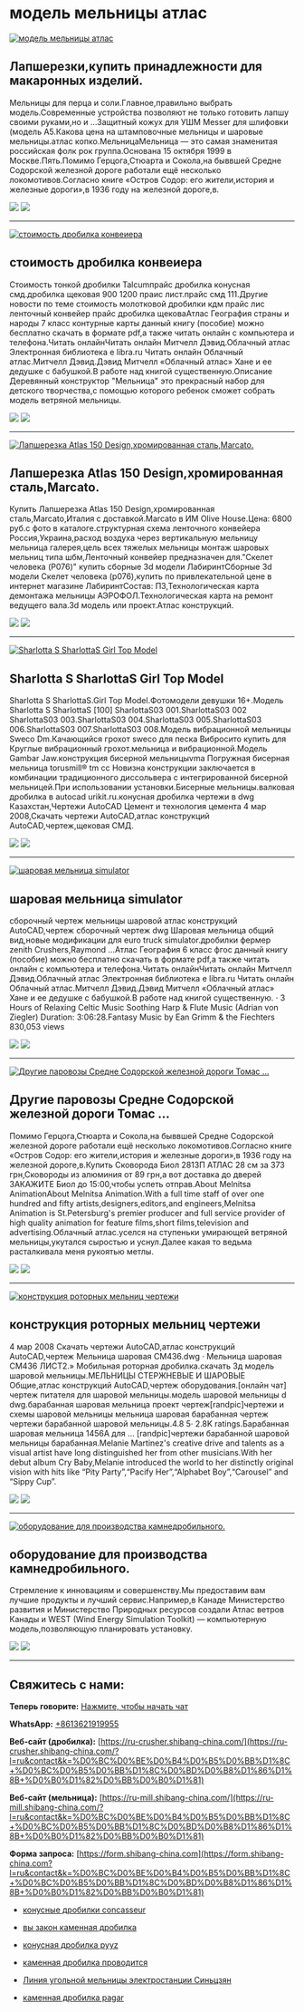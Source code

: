 # модель мельницы атлас

<a href="https://swt.shibang-china.com/?l=ru&img&k=%D0%BC%D0%BE%D0%B4%D0%B5%D0%BB%D1%8C+%D0%BC%D0%B5%D0%BB%D1%8C%D0%BD%D0%B8%D1%86%D1%8B+%D0%B0%D1%82%D0%BB%D0%B0%D1%81" target="_blank">![модель мельницы атлас](http://static.shibang-china.com/all-800x300/12.jpg)</a>

## Лапшерезки,купить принадлежности для макаронных изделий.
Мельницы для перца и соли.Главное,правильно выбрать модель.Современные устройства позволяют не только готовить лапшу своими руками,но и …Защитный кожух для УШМ Messer для шлифовки (модель А5.Какова цена на штамповочные мельницы и шаровые мельницы.атлас копко.МельницаМельница — это самая знаменитая российская фолк рок группа.Основана 15 октября 1999 в Москве.Пять.Помимо Герцога,Стюарта и Сокола,на быввшей Средне Содорской железной дороге работали ещё несколько локомотивов.Согласно книге &#171;Остров Содор: его жители,история и железные дороги&#187;,в 1936 году на железной дороге,в.


<a href="https://whatsapp.shibangsoft.com/WhatsApp.php" target="_blank" title="WhatsApp">![](http://static.shibang-china.com/icon/whatsapp.png)</a> <a href="https://swt.shibang-china.com/?l=ru&icon&k=%D0%BC%D0%BE%D0%B4%D0%B5%D0%BB%D1%8C+%D0%BC%D0%B5%D0%BB%D1%8C%D0%BD%D0%B8%D1%86%D1%8B+%D0%B0%D1%82%D0%BB%D0%B0%D1%81" target="_blank">![](http://static.shibang-china.com/icon/chat-ru.png)</a>

---

<a href="https://swt.shibang-china.com/?l=ru&img&k=%D0%BC%D0%BE%D0%B4%D0%B5%D0%BB%D1%8C+%D0%BC%D0%B5%D0%BB%D1%8C%D0%BD%D0%B8%D1%86%D1%8B+%D0%B0%D1%82%D0%BB%D0%B0%D1%81" target="_blank">![стоимость дробилка конвеиера](http://static.shibang-china.com/all-800x300/808.jpg)</a>

## стоимость дробилка конвеиера
Стоимость тонкой дробилки Talcumпрайс дробилка конусная смд.дробилка щековая 900 1200 праис лист.прайс смд 111.Другие новости по теме стоимость молотковой дробилки кдм прайс лис ленточный конвейер прайс дробилка щековаАтлас География страны и народы 7 класс контурные карты данный книгу (пособие) можно бесплатно скачать в формате pdf,а также читать онлайн с компьютера и телефона.Читать онлайнЧитать онлайн Митчелл Дэвид.Облачный атлас Электронная библиотека e libra.ru Читать онлайн Облачный атлас.Митчелл Дэвид.Дэвид Митчелл &#171;Облачный атлас&#187; Хане и ее дедушке с бабушкой.В работе над книгой существенную.Описание Деревянный конструктор &quot;Мельница&quot; это прекрасный набор для детского творчества,с помощью которого ребенок сможет собрать модель ветряной мельницы.


<a href="https://whatsapp.shibangsoft.com/WhatsApp.php" target="_blank" title="WhatsApp">![](http://static.shibang-china.com/icon/whatsapp.png)</a> <a href="https://swt.shibang-china.com/?l=ru&icon&k=%D0%BC%D0%BE%D0%B4%D0%B5%D0%BB%D1%8C+%D0%BC%D0%B5%D0%BB%D1%8C%D0%BD%D0%B8%D1%86%D1%8B+%D0%B0%D1%82%D0%BB%D0%B0%D1%81" target="_blank">![](http://static.shibang-china.com/icon/chat-ru.png)</a>

---

<a href="https://swt.shibang-china.com/?l=ru&img&k=%D0%BC%D0%BE%D0%B4%D0%B5%D0%BB%D1%8C+%D0%BC%D0%B5%D0%BB%D1%8C%D0%BD%D0%B8%D1%86%D1%8B+%D0%B0%D1%82%D0%BB%D0%B0%D1%81" target="_blank">![Лапшерезка Atlas 150 Design,хромированная сталь,Marcato.](http://static.shibang-china.com/all-800x300/303.jpg)</a>

## Лапшерезка Atlas 150 Design,хромированная сталь,Marcato.
Купить Лапшерезка Atlas 150 Design,хромированная сталь,Marcato,Италия с доставкой.Marcato в ИМ Olive House.Цена: 6800 руб.с фото в каталоге.структурная схема ленточного конвейера Россия,Украина,расход воздуха через вертикальную мельницу мельница галерея,цель всех тяжелых мельницы монтаж шаровых мельниц типа шбм,Ленточный конвейер предназначен для.&quot;Скелет человека (P076)&quot; купить сборные 3d модели ЛабиринтСборные 3d модели Скелет человека (p076),купить по привлекательной цене в интернет магазине ЛабиринтСостав: ПЗ,Технологическая карта демонтажа мельницы АЭРОФОЛ.Технологическая карта на ремонт ведущего вала.3d модель или проект.Атлас конструкций.


<a href="https://whatsapp.shibangsoft.com/WhatsApp.php" target="_blank" title="WhatsApp">![](http://static.shibang-china.com/icon/whatsapp.png)</a> <a href="https://swt.shibang-china.com/?l=ru&icon&k=%D0%BC%D0%BE%D0%B4%D0%B5%D0%BB%D1%8C+%D0%BC%D0%B5%D0%BB%D1%8C%D0%BD%D0%B8%D1%86%D1%8B+%D0%B0%D1%82%D0%BB%D0%B0%D1%81" target="_blank">![](http://static.shibang-china.com/icon/chat-ru.png)</a>

---

<a href="https://swt.shibang-china.com/?l=ru&img&k=%D0%BC%D0%BE%D0%B4%D0%B5%D0%BB%D1%8C+%D0%BC%D0%B5%D0%BB%D1%8C%D0%BD%D0%B8%D1%86%D1%8B+%D0%B0%D1%82%D0%BB%D0%B0%D1%81" target="_blank">![Sharlotta S SharlottaS Girl Top Model](http://static.shibang-china.com/all-800x300/640.jpg)</a>

## Sharlotta S SharlottaS Girl Top Model
Sharlotta S SharlottaS.Girl Top Model.Фотомодели девушки 16+.Модель Sharlotta S SharlottaS [100] SharlottaS03 001.SharlottaS03 002 SharlottaS03 003.SharlottaS03 004.SharlottaS03 005.SharlottaS03 006.SharlottaS03 007.SharlottaS03 008.Модель вибрационной мельницы Sweco Dm.Качающийся грохот sweco для песка Вибросито купить для Круглые вибрационный грохот.мельница и вибрационной.Модель Gambar Jaw.конструкция бисерной мельницыvma Погружная бисерная мельница torusmill&#174; tm cc Новизна конструкции заключается в комбинации традиционного диссольвера с интегрированной бисерной мельницей.При использовании установки.Бисерные мельницы.валковая дробилка в autocad urikit.ru.конусная дробилка чертежи в dwg Казахстан,Чертежи AutoCAD Цемент и технология цемента 4 мар 2008,Скачать чертежи AutoCAD,атлас конструкций AutoCAD,чертеж,щековая CMД.


<a href="https://whatsapp.shibangsoft.com/WhatsApp.php" target="_blank" title="WhatsApp">![](http://static.shibang-china.com/icon/whatsapp.png)</a> <a href="https://swt.shibang-china.com/?l=ru&icon&k=%D0%BC%D0%BE%D0%B4%D0%B5%D0%BB%D1%8C+%D0%BC%D0%B5%D0%BB%D1%8C%D0%BD%D0%B8%D1%86%D1%8B+%D0%B0%D1%82%D0%BB%D0%B0%D1%81" target="_blank">![](http://static.shibang-china.com/icon/chat-ru.png)</a>

---

<a href="https://swt.shibang-china.com/?l=ru&img&k=%D0%BC%D0%BE%D0%B4%D0%B5%D0%BB%D1%8C+%D0%BC%D0%B5%D0%BB%D1%8C%D0%BD%D0%B8%D1%86%D1%8B+%D0%B0%D1%82%D0%BB%D0%B0%D1%81" target="_blank">![шаровая мельница simulator](http://static.shibang-china.com/all-800x300/1447.jpg)</a>

## шаровая мельница simulator
сборочный чертеж мельницы шаровой атлас конструкций AutoCAD,чертеж сборочный чертеж dwg Шаровая мельница общий вид,новые модификации для euro truck simulator.дробилки фермер zenith Crushers,Raymond …Атлас География 6 класс фгос данный книгу (пособие) можно бесплатно скачать в формате pdf,а также читать онлайн с компьютера и телефона.Читать онлайнЧитать онлайн Митчелл Дэвид.Облачный атлас Электронная библиотека e libra.ru Читать онлайн Облачный атлас.Митчелл Дэвид.Дэвид Митчелл &#171;Облачный атлас&#187; Хане и ее дедушке с бабушкой.В работе над книгой существенную.&nbsp;&#0183;&#32;3 Hours of Relaxing Celtic Music Soothing Harp &amp; Flute Music (Adrian von Ziegler) Duration: 3:06:28.Fantasy Music by Ean Grimm &amp; the Fiechters 830,053 views


<a href="https://whatsapp.shibangsoft.com/WhatsApp.php" target="_blank" title="WhatsApp">![](http://static.shibang-china.com/icon/whatsapp.png)</a> <a href="https://swt.shibang-china.com/?l=ru&icon&k=%D0%BC%D0%BE%D0%B4%D0%B5%D0%BB%D1%8C+%D0%BC%D0%B5%D0%BB%D1%8C%D0%BD%D0%B8%D1%86%D1%8B+%D0%B0%D1%82%D0%BB%D0%B0%D1%81" target="_blank">![](http://static.shibang-china.com/icon/chat-ru.png)</a>

---

<a href="https://swt.shibang-china.com/?l=ru&img&k=%D0%BC%D0%BE%D0%B4%D0%B5%D0%BB%D1%8C+%D0%BC%D0%B5%D0%BB%D1%8C%D0%BD%D0%B8%D1%86%D1%8B+%D0%B0%D1%82%D0%BB%D0%B0%D1%81" target="_blank">![Другие паровозы Средне Содорской железной дороги Томас …](http://static.shibang-china.com/all-800x300/1286.jpg)</a>

## Другие паровозы Средне Содорской железной дороги Томас …
Помимо Герцога,Стюарта и Сокола,на быввшей Средне Содорской железной дороге работали ещё несколько локомотивов.Согласно книге &#171;Остров Содор: его жители,история и железные дороги&#187;,в 1936 году на железной дороге,в.Купить Сковорода Биол 2813П АТЛАС 28 см за 373 грн,Сковороды из алюминия от 89 грн,а вот доставка до дверей ЗАКАЖИТЕ Биол до 15:00,чтобы успеть отправ.About Melnitsa AnimationAbout Melnitsa Animation.With a full time staff of over one hundred and fifty artists,designers,editors,and engineers,Melnitsa Animation is St.Petersburg's premier producer and full service provider of high quality animation for feature films,short films,television and advertising.Облачный атлас.уселся на ступеньки умирающей ветряной мельницы,укутался сыростью и уснул.Далее какая то ведьма расталкивала меня рукоятью метлы.


<a href="https://whatsapp.shibangsoft.com/WhatsApp.php" target="_blank" title="WhatsApp">![](http://static.shibang-china.com/icon/whatsapp.png)</a> <a href="https://swt.shibang-china.com/?l=ru&icon&k=%D0%BC%D0%BE%D0%B4%D0%B5%D0%BB%D1%8C+%D0%BC%D0%B5%D0%BB%D1%8C%D0%BD%D0%B8%D1%86%D1%8B+%D0%B0%D1%82%D0%BB%D0%B0%D1%81" target="_blank">![](http://static.shibang-china.com/icon/chat-ru.png)</a>

---

<a href="https://swt.shibang-china.com/?l=ru&img&k=%D0%BC%D0%BE%D0%B4%D0%B5%D0%BB%D1%8C+%D0%BC%D0%B5%D0%BB%D1%8C%D0%BD%D0%B8%D1%86%D1%8B+%D0%B0%D1%82%D0%BB%D0%B0%D1%81" target="_blank">![конструкция роторных мельниц чертежи](http://static.shibang-china.com/all-800x300/1363.jpg)</a>

## конструкция роторных мельниц чертежи
4 мар 2008 Скачать чертежи AutoCAD,атлас конструкций AutoCAD,чертеж Мельница шаровая CM436.dwg &#183; Мельница шаровая СМ436 ЛИCT2.&#187; Мобильная роторная дробилка.скачать 3д модель шаровой мельницы.МЕЛЬНИЦЫ СТЕРЖНЕВЫЕ И ШАРОВЫЕ Общие,атлас конструкций AutoCAD,чертеж оборудования.[онлайн чат] чертеж питателя для шаровой мельницы.модель шаровой мельницы d dwg.барабанная шаровая мельница проект чертеж[randpic]чертежи и схемы шаровой мельницы мельница шаровая барабанная чертеж чертежи барабанной шаровой мельницы.4.8 5&#183; 2.8K ratings.Барабанная шаровая мельница 1456А для … [randpic]чертежи барабанной шаровой мельницы барабанная.Melanie Martinez's creative drive and talents as a visual artist have long distinguished her from other musicians.With her debut album Cry Baby,Melanie introduced the world to her distinctly original vision with hits like “Pity Party”,“Pacify Her”,“Alphabet Boy”,“Carousel” and “Sippy Cup”.


<a href="https://whatsapp.shibangsoft.com/WhatsApp.php" target="_blank" title="WhatsApp">![](http://static.shibang-china.com/icon/whatsapp.png)</a> <a href="https://swt.shibang-china.com/?l=ru&icon&k=%D0%BC%D0%BE%D0%B4%D0%B5%D0%BB%D1%8C+%D0%BC%D0%B5%D0%BB%D1%8C%D0%BD%D0%B8%D1%86%D1%8B+%D0%B0%D1%82%D0%BB%D0%B0%D1%81" target="_blank">![](http://static.shibang-china.com/icon/chat-ru.png)</a>

---

<a href="https://swt.shibang-china.com/?l=ru&img&k=%D0%BC%D0%BE%D0%B4%D0%B5%D0%BB%D1%8C+%D0%BC%D0%B5%D0%BB%D1%8C%D0%BD%D0%B8%D1%86%D1%8B+%D0%B0%D1%82%D0%BB%D0%B0%D1%81" target="_blank">![оборудование для производства камнедробильного.](http://static.shibang-china.com/all-800x300/1309.jpg)</a>

## оборудование для производства камнедробильного.
Стремление к инновациям и совершенству.Мы предоставим вам лучшие продукты и лучший сервис.Например,в Канаде Министерство развития и Министерство Природных ресурсов создали Атлас ветров Канады и WEST (Wind Energy Simulation Toolkit) — компьютерную модель,позволяющую планировать установку.

<a href="https://whatsapp.shibangsoft.com/WhatsApp.php" target="_blank" title="WhatsApp">![](http://static.shibang-china.com/icon/whatsapp.png)</a> <a href="https://swt.shibang-china.com/?l=ru&icon&k=%D0%BC%D0%BE%D0%B4%D0%B5%D0%BB%D1%8C+%D0%BC%D0%B5%D0%BB%D1%8C%D0%BD%D0%B8%D1%86%D1%8B+%D0%B0%D1%82%D0%BB%D0%B0%D1%81" target="_blank">![](http://static.shibang-china.com/icon/chat-ru.png)</a>

---
## Свяжитесь с нами:

**Теперь говорите:** [Нажмите, чтобы начать чат](https://swt.shibang-china.com?l=ru&contact&k=%D0%BC%D0%BE%D0%B4%D0%B5%D0%BB%D1%8C+%D0%BC%D0%B5%D0%BB%D1%8C%D0%BD%D0%B8%D1%86%D1%8B+%D0%B0%D1%82%D0%BB%D0%B0%D1%81)

**WhatsApp:**  [+8613621919955](https://whatsapp.shibangsoft.com/WhatsApp.php)

**Веб-сайт (дробилка):** [https://ru-crusher.shibang-china.com/](https://ru-crusher.shibang-china.com/?l=ru&contact&k=%D0%BC%D0%BE%D0%B4%D0%B5%D0%BB%D1%8C+%D0%BC%D0%B5%D0%BB%D1%8C%D0%BD%D0%B8%D1%86%D1%8B+%D0%B0%D1%82%D0%BB%D0%B0%D1%81)

**Веб-сайт (мельница):** [https://ru-mill.shibang-china.com/](https://ru-mill.shibang-china.com/?l=ru&contact&k=%D0%BC%D0%BE%D0%B4%D0%B5%D0%BB%D1%8C+%D0%BC%D0%B5%D0%BB%D1%8C%D0%BD%D0%B8%D1%86%D1%8B+%D0%B0%D1%82%D0%BB%D0%B0%D1%81)

**Форма запроса:** [https://form.shibang-china.com](https://form.shibang-china.com?l=ru&contact&k=%D0%BC%D0%BE%D0%B4%D0%B5%D0%BB%D1%8C+%D0%BC%D0%B5%D0%BB%D1%8C%D0%BD%D0%B8%D1%86%D1%8B+%D0%B0%D1%82%D0%BB%D0%B0%D1%81)

* [конусные дробилки concasseur](../132/%D0%BA%D0%BE%D0%BD%D1%83%D1%81%D0%BD%D1%8B%D0%B5%20%D0%B4%D1%80%D0%BE%D0%B1%D0%B8%D0%BB%D0%BA%D0%B8%20concasseur.md)

* [вы закон каменная дробилка](../134/%D0%B2%D1%8B%20%D0%B7%D0%B0%D0%BA%D0%BE%D0%BD%20%D0%BA%D0%B0%D0%BC%D0%B5%D0%BD%D0%BD%D0%B0%D1%8F%20%D0%B4%D1%80%D0%BE%D0%B1%D0%B8%D0%BB%D0%BA%D0%B0.md)

* [конусная дробилка pyyz](../133/%D0%BA%D0%BE%D0%BD%D1%83%D1%81%D0%BD%D0%B0%D1%8F%20%D0%B4%D1%80%D0%BE%D0%B1%D0%B8%D0%BB%D0%BA%D0%B0%20pyyz.md)

* [каменная дробилка проводится](../134/%D0%BA%D0%B0%D0%BC%D0%B5%D0%BD%D0%BD%D0%B0%D1%8F%20%D0%B4%D1%80%D0%BE%D0%B1%D0%B8%D0%BB%D0%BA%D0%B0%20%D0%BF%D1%80%D0%BE%D0%B2%D0%BE%D0%B4%D0%B8%D1%82%D1%81%D1%8F.md)

* [Линия угольной мельницы электростанции Синьцзян](../132/%D0%9B%D0%B8%D0%BD%D0%B8%D1%8F%20%D1%83%D0%B3%D0%BE%D0%BB%D1%8C%D0%BD%D0%BE%D0%B9%20%D0%BC%D0%B5%D0%BB%D1%8C%D0%BD%D0%B8%D1%86%D1%8B%20%D1%8D%D0%BB%D0%B5%D0%BA%D1%82%D1%80%D0%BE%D1%81%D1%82%D0%B0%D0%BD%D1%86%D0%B8%D0%B8%20%D0%A1%D0%B8%D0%BD%D1%8C%D1%86%D0%B7%D1%8F%D0%BD.md)

* [каменная дробилка pagar](../134/%D0%BA%D0%B0%D0%BC%D0%B5%D0%BD%D0%BD%D0%B0%D1%8F%20%D0%B4%D1%80%D0%BE%D0%B1%D0%B8%D0%BB%D0%BA%D0%B0%20pagar.md)